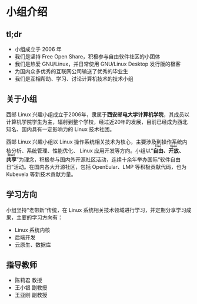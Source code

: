 # 小组介绍

## tl;dr

- 小组成立于 2006 年
- 我们是坚持 Free Open Share，积极参与自由软件社区的小团体
- 我们是热爱 GNU/Linux，并日常使用 GNU/Linux Desktop 发行版的极客
- 为国内众多优秀的互联网公司输送了优秀的毕业生
- 我们是互相帮助、学习、讨论计算机技术的技术小组

## 关于小组

西邮 Linux 兴趣小组成立于2006年，隶属于**西安邮电大学计算机学院**，其成员以计算机学院学生为主，辐射到整个学校，经过近20年的发展，目前已经成为西北知名、国内具有一定影响力的 Linux 技术社团。

西邮 Linux 兴趣小组以 Linux 操作系统相关技术为核心，主要涉及到操作系统内核分析、系统管理、性能优化、 Linux 应用开发等方向。小组以“**<ruby><rb>自由</rb><rt>Free</rt></ruby>、<ruby><rb>开放</rb><rt>Open</rt></ruby>、<ruby><rb>共享</rb><rt>Share</rt></ruby>**”为理念，积极参与国内外开源社区活动，连续十余年举办国际“软件自由日”活动。在国内各大开源社区，包括 OpenEular、LMP 等积极贡献代码，也为 Kubevela 等新技术贡献力量。

## 学习方向

小组坚持“老带新”传统，在 Linux 系统相关技术领域进行学习，并定期分享学习成果，主要的学习方向有：

- Linux 系统内核
- 后端开发
- 云原生、数据库

## 指导教师

- 陈莉君 教授
- 王小银 副教授
- 王亚刚 副教授

<!--

## 成果

 -->
